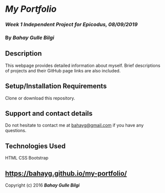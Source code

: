 # _My Portfolio_

### _Week 1 Independent Project for Epicodus, 08/09/2019_

### By _**Bahay Gulle Bilgi**_

## Description

This webpage provides detailed information about myself. Brief descriptions of projects and their GitHub page links are also included.

## Setup/Installation Requirements

Clone or download this repository.


## Support and contact details

Do not hesitate to contact me at bahayg@gmail.com if you have any questions.

## Technologies Used

HTML
CSS
Bootstrap

## https://bahayg.github.io/my-portfolio/

Copyright (c) 2016 **_Bahay Gulle Bilgi_**
